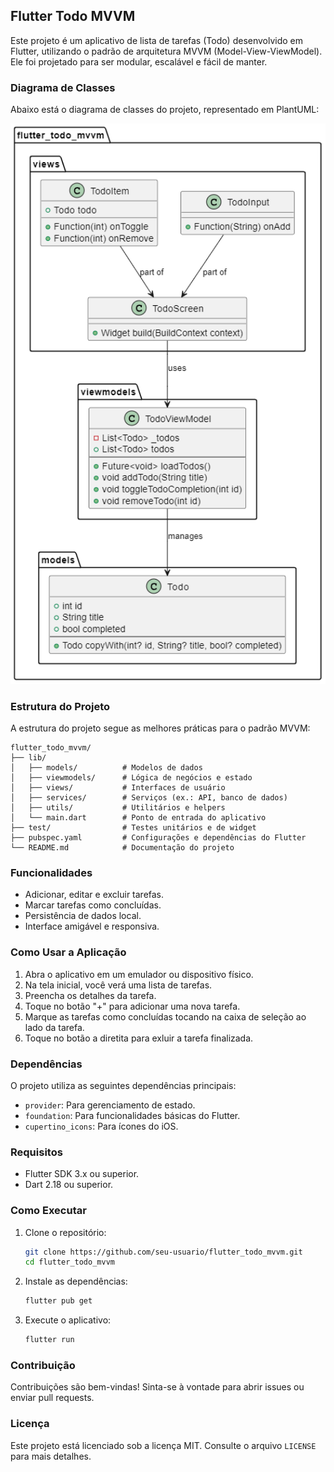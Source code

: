 ## Flutter Todo MVVM

Este projeto é um aplicativo de lista de tarefas (Todo) desenvolvido em Flutter, utilizando o padrão de arquitetura MVVM (Model-View-ViewModel). Ele foi projetado para ser modular, escalável e fácil de manter.

### Diagrama de Classes

Abaixo está o diagrama de classes do projeto, representado em PlantUML:

<p align="center">
    <a href="https://github.com/jciterceros/flutter_todo_mvvm/blob/015a85d5182bf3285f9344d7425775e9e22486ba/docs/diagram.png" target="blank">
        <img src="https://github.com/jciterceros/flutter_todo_mvvm/blob/015a85d5182bf3285f9344d7425775e9e22486ba/docs/diagram.png" width="600" alt="Class Diagram" />
    </a>
</p>

### Estrutura do Projeto

A estrutura do projeto segue as melhores práticas para o padrão MVVM:

```
flutter_todo_mvvm/
├── lib/
│   ├── models/          # Modelos de dados
│   ├── viewmodels/      # Lógica de negócios e estado
│   ├── views/           # Interfaces de usuário
│   ├── services/        # Serviços (ex.: API, banco de dados)
│   ├── utils/           # Utilitários e helpers
│   └── main.dart        # Ponto de entrada do aplicativo
├── test/                # Testes unitários e de widget
├── pubspec.yaml         # Configurações e dependências do Flutter
└── README.md            # Documentação do projeto
```

### Funcionalidades

- Adicionar, editar e excluir tarefas.
- Marcar tarefas como concluídas.
- Persistência de dados local.
- Interface amigável e responsiva.

### Como Usar a Aplicação
1. Abra o aplicativo em um emulador ou dispositivo físico.
2. Na tela inicial, você verá uma lista de tarefas.
3. Preencha os detalhes da tarefa.
4. Toque no botão "+" para adicionar uma nova tarefa.
5. Marque as tarefas como concluídas tocando na caixa de seleção ao lado da tarefa.
6. Toque no botão a diretita para exluir a tarefa finalizada.

### Dependências
O projeto utiliza as seguintes dependências principais:
- `provider`: Para gerenciamento de estado.
- `foundation`: Para funcionalidades básicas do Flutter.
- `cupertino_icons`: Para ícones do iOS.

### Requisitos

- Flutter SDK 3.x ou superior.
- Dart 2.18 ou superior.

### Como Executar

1. Clone o repositório:
    ```bash
    git clone https://github.com/seu-usuario/flutter_todo_mvvm.git
    cd flutter_todo_mvvm
    ```

2. Instale as dependências:
    ```bash
    flutter pub get
    ```

3. Execute o aplicativo:
    ```bash
    flutter run
    ```

### Contribuição

Contribuições são bem-vindas! Sinta-se à vontade para abrir issues ou enviar pull requests.

### Licença

Este projeto está licenciado sob a licença MIT. Consulte o arquivo `LICENSE` para mais detalhes.